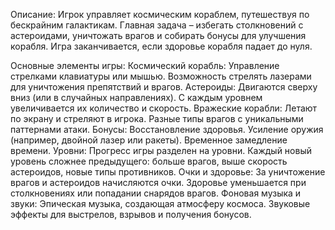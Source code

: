 Описание:
Игрок управляет космическим кораблем, путешествуя по бескрайним галактикам.
Главная задача – избегать столкновений с астероидами, уничтожать врагов и собирать бонусы для улучшения корабля.
Игра заканчивается, если здоровье корабля падает до нуля.

Основные элементы игры:
Космический корабль:
  Управление стрелками клавиатуры или мышью.
  Возможность стрелять лазерами для уничтожения препятствий и врагов.
Астероиды:
  Двигаются сверху вниз (или в случайных направлениях).
  С каждым уровнем увеличивается их количество и скорость.
Вражеские корабли:
  Летают по экрану и стреляют в игрока.
  Разные типы врагов с уникальными паттернами атаки.
Бонусы:
  Восстановление здоровья.
  Усиление оружия (например, двойной лазер или ракеты).
  Временное замедление времени.
Уровни:
  Прогресс игры разделен на уровни.
  Каждый новый уровень сложнее предыдущего: больше врагов, выше скорость астероидов, новые типы противников.
Очки и здоровье:
  За уничтожение врагов и астероидов начисляются очки.
  Здоровье уменьшается при столкновениях или попадании снарядов врагов.
Фоновая музыка и звуки:
  Эпическая музыка, создающая атмосферу космоса.
  Звуковые эффекты для выстрелов, взрывов и получения бонусов.
